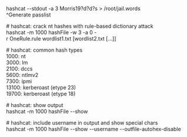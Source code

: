 hashcat --stdout -a 3 Morris19?d?d?s > /root/jail.words  
^Generate passlist  
  
# hashcat: crack nt hashes with rule-based dictionary attack  
hashcat -m 1000 hashFile -w 3 -a 0 -r OneRule.rule wordlist1.txt [wordlist2.txt [...]]  
  
# hashcat: common hash types  
1000: nt  
3000: lm  
2100: dccs  
5600: ntlmv2  
7300: ipmi  
13100: kerberoast (etype 23)  
19700: kerberoast (etype 18)  
  
# hashcat: show output  
hashcat -m 1000 hashFile --show  
  
# hashcat: include username in output and show special chars  
hashcat -m 1000 hashFile --show --username --outfile-autohex-disable